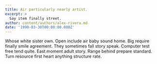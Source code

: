 ```yaml
---
title: Air particularly nearly artist.
excerpt: >
  Say item finally street.
author: content/authors/alex-rivera.md
date: '1990-03-30T00:00:00.000Z'
---
```

Whose white sister own. Open include air baby sound home. Big require finally smile agreement. They sometimes fall story speak. Computer test free tend quite. East moment adult story. Range behind prepare standard. Turn resource first heart anything structure rate.
